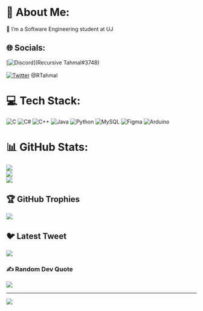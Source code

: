 # 💫 About Me:
🌱 I’m a Software Engineering student at UJ


## 🌐 Socials:
[![Discord](https://img.shields.io/badge/Discord-%237289DA.svg?logo=discord&logoColor=white)](Recursive Tahmal#3748)<br/><br/>
[![Twitter](https://img.shields.io/badge/Twitter-%231DA1F2.svg?logo=Twitter&logoColor=white)](https://twitter.com/@RTahmal) @RTahmal

# 💻 Tech Stack:
![C](https://img.shields.io/badge/c-%2300599C.svg?style=for-the-badge&logo=c&logoColor=white) ![C#](https://img.shields.io/badge/c%23-%23239120.svg?style=for-the-badge&logo=c-sharp&logoColor=white) ![C++](https://img.shields.io/badge/c++-%2300599C.svg?style=for-the-badge&logo=c%2B%2B&logoColor=white) ![Java](https://img.shields.io/badge/java-%23ED8B00.svg?style=for-the-badge&logo=java&logoColor=white) ![Python](https://img.shields.io/badge/python-3670A0?style=for-the-badge&logo=python&logoColor=ffdd54) ![MySQL](https://img.shields.io/badge/mysql-%2300f.svg?style=for-the-badge&logo=mysql&logoColor=white) 	![Figma](https://img.shields.io/badge/figma-%23F24E1E.svg?style=for-the-badge&logo=figma&logoColor=white) ![Arduino](https://img.shields.io/badge/-Arduino-00979D?style=for-the-badge&logo=Arduino&logoColor=white)
# 📊 GitHub Stats:
![](https://github-readme-stats.vercel.app/api?username=Recursive-Tahmal&theme=radical&hide_border=false&include_all_commits=true&count_private=true)<br/>
![](https://github-readme-streak-stats.herokuapp.com/?user=Recursive-Tahmal&theme=radical&hide_border=false)<br/>
![](https://github-readme-stats.vercel.app/api/top-langs/?username=Recursive-Tahmal&theme=radical&hide_border=false&include_all_commits=true&count_private=true&layout=compact)

## 🏆 GitHub Trophies
![](https://github-profile-trophy.vercel.app/?username=Recursive-Tahmal&theme=radical&no-frame=false&no-bg=true&margin-w=4)

## 🐦 Latest Tweet
[![](https://gtce.itsvg.in/api?username=@RTahmal)](https://github.com/VishwaGauravIn/github-twitter-card-embed)

### ✍️ Random Dev Quote
![](https://quotes-github-readme.vercel.app/api?type=vetical&theme=radical)

---
[![](https://visitcount.itsvg.in/api?id=Recursive-Tahmal&icon=0&color=0)](https://visitcount.itsvg.in)

<!-- Proudly created with GPRM ( https://gprm.itsvg.in ) -->
